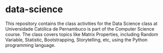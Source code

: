 # data-science
This repository contains the class activities for the Data Science class at Universidade Católica de Pernambuco is part of the Computer Science course. The class covers topics like Matrix Properties, including Random Variable, Statistic, Bootstrapping, Storytelling, etc, using the Python programming language.
